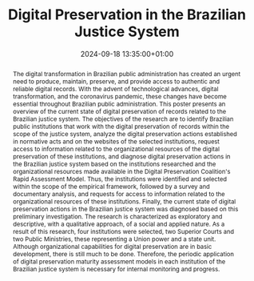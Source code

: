 ---
abstract: The digital transformation in Brazilian public administration has created
  an urgent need to produce, maintain, preserve, and provide access to authentic and
  reliable digital records. With the advent of technological advances, digital transformation,
  and the coronavirus pandemic, these changes have become essential throughout Brazilian
  public administration. This poster presents an overview of the current state of
  digital preservation of records related to the Brazilian justice system. The objectives
  of the research are to identify Brazilian public institutions that work with the
  digital preservation of records within the scope of the justice system, analyze
  the digital preservation actions established in normative acts and on the websites
  of the selected institutions, request access to information related to the organizational
  resources of the digital preservation of these institutions, and diagnose digital
  preservation actions in the Brazilian justice system based on the institutions researched
  and the organizational resources made available in the Digital Preservation Coalition's
  Rapid Assessment Model. Thus, the institutions were identified and selected within
  the scope of the empirical framework, followed by a survey and documentary analysis,
  and requests for access to information related to the organizational resources of
  these institutions. Finally, the current state of digital preservation actions in
  the Brazilian justice system was diagnosed based on this preliminary investigation.
  The research is characterized as exploratory and descriptive, with a qualitative
  approach, of a social and applied nature. As a result of this research, four institutions
  were selected, two Superior Courts and two Public Ministries, these representing
  a Union power and a state unit. Although organizational capabilities for digital
  preservation are in basic development, there is still much to be done. Therefore,
  the periodic application of digital preservation maturity assessment models in each
  institution of the Brazilian justice system is necessary for internal monitoring
  and progress.
creators:
- Fernanda Maciel
date: 2024-09-18 13:35:00+01:00
document_url: https://doi.org/10.5281/zenodo.13643315
grand_parent: iPRES
institutions: []
keywords:
- governance, resourcing, and management for dp
- start 2 preserve
landing_page_url: https://zenodo.org/records/13643315
language: eng
layout: publication
license: Creative Commons Zero (CC0-1.0)
notes_url: https://docs.google.com/document/d/1O71NsTHl1erV9cOk6ryAt_fu89P9WTLDnwbbtluYc2E/edit#heading=h.aar4tupij1po
parent: iPRES 2024
publication_type: poster
size: null
slides_url: ''
source_name: iPRES
stream_url: https://www.archief.vlaanderen.be/archief/records/dossiers/5acb210228ce4315ae650812d056a482329eb83ed2dc42398a51505dc153be81/documents/e468e40244c34b82858b50fb7eb58232f195eb8a607a42afa3eb4938971cce8d
title: Digital Preservation in the Brazilian Justice System
year: 2024
---